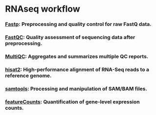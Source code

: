 # RNAseq workflow
### [Fastp](https://github.com/OpenGene/fastp): Preprocessing and quality control for raw FastQ data.
### [FastQC](https://github.com/s-andrews/FastQC): Quality assessment of sequencing data after preprocessing.
### [MultiQC](https://github.com/MultiQC/MultiQC): Aggregates and summarizes multiple QC reports.
### [hisat2](https://github.com/DaehwanKimLab/hisat2): High-performance alignment of RNA-Seq reads to a reference genome.
### [samtools](https://www.htslib.org/): Processing and manipulation of SAM/BAM files.
### [featureCounts](https://rnnh.github.io/bioinfo-notebook/docs/featureCounts.html): Quantification of gene-level expression counts.
